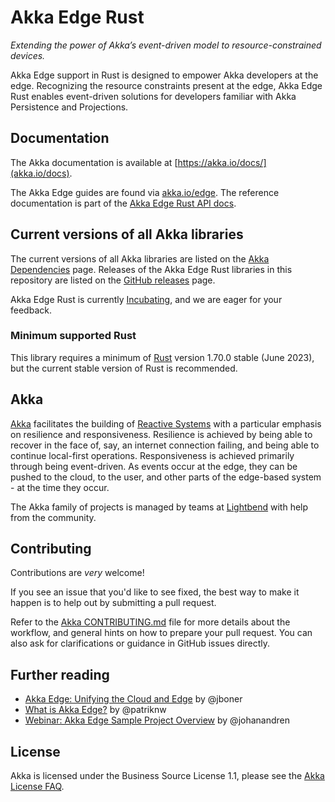 # Akka Edge Rust

*Extending the power of Akka’s event-driven model to resource-constrained devices.*

Akka Edge support in Rust is designed to empower Akka developers at the edge. Recognizing the resource constraints present at the edge, Akka Edge Rust enables event-driven solutions for developers familiar with Akka Persistence and Projections.

## Documentation

The Akka documentation is available at [https://akka.io/docs/](akka.io/docs).

The Akka Edge guides are found via [akka.io/edge](https://doc.akka.io/docs/akka-edge/current/guide-rs.html).
The reference documentation is part of the [Akka Edge Rust API docs](https://doc.akka.io/api/akka-edge-rs/current/).

## Current versions of all Akka libraries

The current versions of all Akka libraries are listed on the [Akka Dependencies](https://doc.akka.io/docs/akka-dependencies/current/) page. Releases of the Akka Edge Rust libraries in this repository are listed on the [GitHub releases](https://github.com/akka/akka-edge-rs/releases) page.

Akka Edge Rust is currently [Incubating](https://doc.akka.io/docs/akka-dependencies/current/support-terminology.html#incubating), and we are eager for your feedback.

### Minimum supported Rust

This library requires a minimum of [Rust](https://www.rust-lang.org/) version 1.70.0 stable (June 2023), but the current stable version of Rust is recommended.

## Akka

[Akka](https://akka.io/) facilitates the building of [Reactive Systems](https://www.reactivemanifesto.org/) with a particular emphasis on resilience and responsiveness. 
Resilience is achieved by being able to recover in the face of, say, an internet connection failing, and being able to continue local-first operations. Responsiveness is achieved primarily through being event-driven. As events occur at the edge, they can be pushed to the cloud, to the user, and other parts of the edge-based system - at the time they occur.

The Akka family of projects is managed by teams at [Lightbend](https://lightbend.com) with help from the community.

## Contributing

Contributions are *very* welcome!

If you see an issue that you'd like to see fixed, the best way to make it happen is to help out by submitting a pull request.

Refer to the [Akka CONTRIBUTING.md](https://github.com/akka/.github/blob/master/CONTRIBUTING.md) file for more details about the workflow,
and general hints on how to prepare your pull request. You can also ask for clarifications or guidance in GitHub issues directly.

## Further reading

- [Akka Edge: Unifying the Cloud and Edge](https://www.lightbend.com/blog/akka-edge-unifying-the-cloud-and-edge) by @jboner
- [What is Akka Edge?](https://www.lightbend.com/blog/what-is-akka-edge) by @patriknw
- [Webinar: Akka Edge Sample Project Overview](https://www.lightbend.com/blog/webinar-akka-edge-sample-project-overview) by @johanandren

## License

Akka is licensed under the Business Source License 1.1, please see the [Akka License FAQ](https://www.lightbend.com/akka/license-faq).
